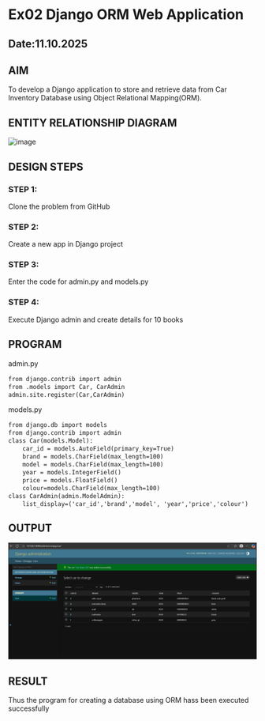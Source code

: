 # Ex02 Django ORM Web Application
## Date:11.10.2025

## AIM
To develop a Django application to store and retrieve data from Car Inventory Database using Object Relational Mapping(ORM).

## ENTITY RELATIONSHIP DIAGRAM

<img width="940" height="506" alt="image" src="https://github.com/user-attachments/assets/795bec3b-deda-40ee-940c-b463996dfa70" />


## DESIGN STEPS

### STEP 1:
Clone the problem from GitHub

### STEP 2:
Create a new app in Django project

### STEP 3:
Enter the code for admin.py and models.py

### STEP 4:
Execute Django admin and create details for 10 books

## PROGRAM
admin.py
```
from django.contrib import admin
from .models import Car, CarAdmin
admin.site.register(Car,CarAdmin)
```
models.py
```
from django.db import models
from django.contrib import admin
class Car(models.Model):
    car_id = models.AutoField(primary_key=True)
    brand = models.CharField(max_length=100)
    model = models.CharField(max_length=100)
    year = models.IntegerField()
    price = models.FloatField()
    colour=models.CharField(max_length=100)
class CarAdmin(admin.ModelAdmin):
    list_display=('car_id','brand','model', 'year','price','colour')

```


## OUTPUT
![alt text](<Screenshot 2025-10-16 112621.png>)


## RESULT
Thus the program for creating a database using ORM hass been executed successfully
